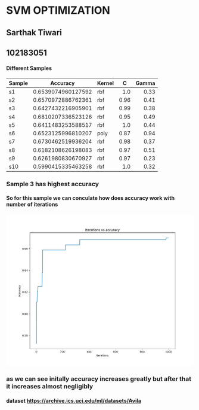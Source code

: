 <h1>SVM OPTIMIZATION</h1>
<h2>Sarthak Tiwari </h2>
<h2>102183051</h2>
<h4>Different Samples</h4>
<table class="table table-bordered table-hover table-condensed">
    <thead><tr><th title="Field #1">Sample</th>
    <th title="Field #2">Accuracy</th>
    <th title="Field #3">Kernel</th>
    <th title="Field #4">C</th>
    <th title="Field #5">Gamma</th>
    </tr></thead>
    <tbody><tr>
    <td>s1</td>
    <td>0.6539074960127592</td>
    <td>rbf</td>
    <td align="right">1.0</td>
    <td align="right">0.33</td>
    </tr>
    <tr>
    <td>s2</td>
    <td>0.6570972886762361</td>
    <td>rbf</td>
    <td align="right">0.96</td>
    <td align="right">0.41</td>
    </tr>
    <tr>
    <td>s3</td>
    <td>0.6427432216905901</td>
    <td>rbf</td>
    <td align="right">0.99</td>
    <td align="right">0.38</td>
    </tr>
    <tr>
    <td>s4</td>
    <td>0.6810207336523126</td>
    <td>rbf</td>
    <td align="right">0.95</td>
    <td align="right">0.49</td>
    </tr>
    <tr>
    <td>s5</td>
    <td>0.6411483253588517</td>
    <td>rbf</td>
    <td align="right">1.0</td>
    <td align="right">0.44</td>
    </tr>
    <tr>
    <td>s6</td>
    <td>0.6523125996810207</td>
    <td>poly</td>
    <td align="right">0.87</td>
    <td align="right">0.94</td>
    </tr>
    <tr>
    <td>s7</td>
    <td>0.6730462519936204</td>
    <td>rbf</td>
    <td align="right">0.98</td>
    <td align="right">0.37</td>
    </tr>
    <tr>
    <td>s8</td>
    <td>0.6182108626198083</td>
    <td>rbf</td>
    <td align="right">0.97</td>
    <td align="right">0.51</td>
    </tr>
    <tr>
    <td>s9</td>
    <td>0.6261980830670927</td>
    <td>rbf</td>
    <td align="right">0.97</td>
    <td align="right">0.23</td>
    </tr>
    <tr>
    <td>s10</td>
    <td>0.5990415335463258</td>
    <td>rbf</td>
    <td align="right">1.0</td>
    <td align="right">0.32</td>
    </tr>
    </tbody></table>
    <h3>Sample 3 has highest accuracy</h3>
    <h4>So for this sample we can conculate how does accuracy work with number of iterations</h4>
    <img src="svm.jpeg" alt="sorry cannot load">
    <h3>as we can see initally accuracy increases greatly but after that it increases almost negligibly</h3>
    <h4>dataset <a href="https://archive.ics.uci.edu/ml/datasets/Avila">https://archive.ics.uci.edu/ml/datasets/Avila</a></h4>
